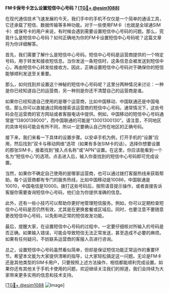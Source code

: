 **FM卡保号卡怎么设置短信中心号码？[[TG💪+ @esim1088](https://t.me/s/esim1088)]**

在现代通信技术飞速发展的今天，我们手中的手机不仅仅是一个简单的通话工具，它还承载了短信、数据传输等多种功能。对于一些使用FM卡（也就是全球通SIM卡）或保号卡的用户来说，有时候会遇到需要设置短信中心号码的问题。那么，究竟什么是短信中心号码？如何正确地为你的FM卡设置短信中心号码呢？这篇文章将为你详细解答。

首先，我们需要了解什么是短信中心号码。短信中心号码是运营商提供的一个特定号码，用于转发和接收短信息。当你发送一条短信时，这条信息会被发送到短信中心，再由短信中心转发给接收方。因此，正确设置短信中心号码对于确保你的短信能够顺利发送至关重要。

那么，如何找到并设置这个神秘的短信中心号码呢？这里分两种情况来讨论：一种是你已经知道自己的运营商，另一种则是你还不清楚自己的运营商是谁。

如果你已经知道自己使用的是哪个运营商，比如中国移动、中国联通还是中国电信，那么你可以直接通过网络搜索该运营商的短信中心号码。通常情况下，这些号码会在运营商的官方网站或者客服电话中提供。例如，中国移动的短信中心号码通常是“13800138000”，而中国联通的可能是“13001300130”。请注意，不同地区的具体号码可能会有所不同，所以一定要确认自己所在地区的正确号码。

接下来，我们来看一下具体的设置步骤。以安卓手机为例，打开手机的“设置”应用，然后找到“双卡与移动网络”选项（如果有多张SIM卡的话）。选择你想要设置的那张SIM卡，接着找到“接入点名称”或“APN”设置。在这里，你应该能看到一个名为“短信中心”的选项。点击进入后，输入你查找到的短信中心号码即可完成设置。

当然，如果你不确定自己使用的是哪家运营商，也可以通过拨打客服热线来获取帮助。每个运营商都有专门的服务热线，比如中国移动是10086，中国联通是10010，中国电信是10000。拨打这些号码后，按照语音提示操作，或者直接告诉客服你需要查询短信中心号码，他们会为你提供准确的信息。

此外，还有一些小技巧可以帮助你更好地管理短信服务。例如，你可以定期检查短信中心号码是否仍然有效，尤其是在更换套餐或区域后。同时，也要注意不要随意更改短信中心号码，以免影响正常的短信收发功能。

最后，提醒大家，在设置短信中心号码的过程中，一定要仔细核对所输入的号码是否正确。如果输入错误，可能会导致短信无法正常发送，甚至造成不必要的麻烦。如果有任何疑问，不妨联系运营商的客服人员进行咨询。

总之，设置短信中心号码虽然看似简单，但却是保证短信功能正常运作的重要环节。希望本文能为大家提供清晰的指导，让大家轻松搞定这一问题。无论是FM卡还是其他类型的SIM卡用户，只要按照上述方法操作，相信都能顺利完成设置。如果你还有其他关于手机卡使用的问题，欢迎继续关注我们的频道，我们会持续为大家带来更多实用的信息和技术支持。

[[TG💪+ @esim1088](https://t.me/s/esim1088) ![Image](https://i.postimg.cc/4NQfJmqS/Snipaste-2025-05-13-00-14-12.png)]